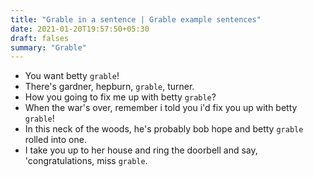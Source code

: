 ```yaml
---
title: "Grable in a sentence | Grable example sentences"
date: 2021-01-20T19:57:50+05:30
draft: falses
summary: "Grable"
---
```

- You want betty `grable`!
- There's gardner, hepburn, `grable`, turner.
- How you going to fix me up with betty `grable`?
- When the war's over, remember i told you i'd fix you up with betty `grable`!
- In this neck of the woods, he's probably bob hope and betty `grable` rolled into one.
- I take you up to her house and ring the doorbell and say, 'congratulations, miss `grable`.
                 
